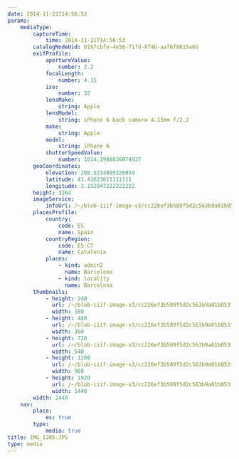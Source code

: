 ```yaml
---
date: 2014-11-21T14:56:53
params:
    mediaType:
        captureTime:
            time: 2014-11-21T14:56:53
        catalogNodeUid: 0197cbfe-4e56-71fd-874b-aaf6f0615a6b
        exifProfile:
            apertureValue:
                number: 2.2
            focalLength:
                number: 4.15
            iso:
                number: 32
            lensMake:
                string: Apple
            lensModel:
                string: iPhone 6 back camera 4.15mm f/2.2
            make:
                string: Apple
            model:
                string: iPhone 6
            shutterSpeedValue:
                number: 1014.1988836074927
        geoCoordinates:
            elevation: 208.5234899328859
            latitude: 41.41623611111111
            longitude: 2.152947222222222
        height: 3264
        imageService:
            infoUrl: /~/blob-iiif-image-v3/cc226ef3b509f5d2c563b9a01b053f90cb3e903143a531e42a4aaa01db4d2fd4/info.json
        placesProfile:
            country:
                code: ES
                name: Spain
            countryRegion:
                code: ES-CT
                name: Catalonia
            places:
                - kind: admin2
                  name: Barcelona
                - kind: locality
                  name: Barcelona
        thumbnails:
            - height: 240
              url: /~/blob-iiif-image-v3/cc226ef3b509f5d2c563b9a01b053f90cb3e903143a531e42a4aaa01db4d2fd4/full/180%2C240/0/default.jpg
              width: 180
            - height: 480
              url: /~/blob-iiif-image-v3/cc226ef3b509f5d2c563b9a01b053f90cb3e903143a531e42a4aaa01db4d2fd4/full/360%2C480/0/default.jpg
              width: 360
            - height: 720
              url: /~/blob-iiif-image-v3/cc226ef3b509f5d2c563b9a01b053f90cb3e903143a531e42a4aaa01db4d2fd4/full/540%2C720/0/default.jpg
              width: 540
            - height: 1280
              url: /~/blob-iiif-image-v3/cc226ef3b509f5d2c563b9a01b053f90cb3e903143a531e42a4aaa01db4d2fd4/full/960%2C1280/0/default.jpg
              width: 960
            - height: 1920
              url: /~/blob-iiif-image-v3/cc226ef3b509f5d2c563b9a01b053f90cb3e903143a531e42a4aaa01db4d2fd4/full/1440%2C1920/0/default.jpg
              width: 1440
        width: 2448
    nav:
        place:
            es: true
        type:
            media: true
title: IMG_1205.JPG
type: media
---
```

